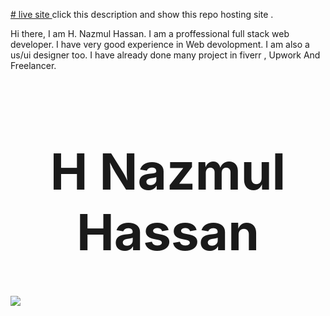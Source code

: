<a target="_blank" href="https://najmull.github.io/responsive-assginment-Ph1/"> # live site  </a>  click this description and show this repo hosting site .

Hi there,
I am H. Nazmul Hassan. I am a proffessional full stack web developer. I have very good experience in Web devolopment. I am also a us/ui designer too. I have already done many project in fiverr , Upwork And Freelancer. 



<h1 style="font-size:80px; text-align:center"> H Nazmul Hassan </h1>
<img src="https://i.pinimg.com/564x/fc/b3/43/fcb3437bf35b09c39c44b2e02db1c86d.jpg"/>
